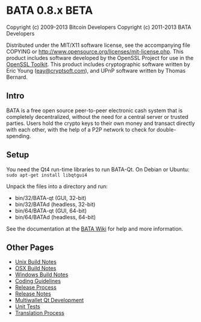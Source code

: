 BATA 0.8.x BETA
====================

Copyright (c) 2009-2013 Bitcoin Developers
Copyright (c) 2011-2013 BATA Developers

Distributed under the MIT/X11 software license, see the accompanying
file COPYING or http://www.opensource.org/licenses/mit-license.php.
This product includes software developed by the OpenSSL Project for use in the [OpenSSL Toolkit](http://www.openssl.org/). This product includes
cryptographic software written by Eric Young ([eay@cryptsoft.com](mailto:eay@cryptsoft.com)), and UPnP software written by Thomas Bernard.


Intro
---------------------
BATA is a free open source peer-to-peer electronic cash system that is
completely decentralized, without the need for a central server or trusted
parties.  Users hold the crypto keys to their own money and transact directly
with each other, with the help of a P2P network to check for double-spending.


Setup
---------------------
You need the Qt4 run-time libraries to run BATA-Qt. On Debian or Ubuntu:
	`sudo apt-get install libqtgui4`

Unpack the files into a directory and run:

- bin/32/BATA-qt (GUI, 32-bit)
- bin/32/BATAd (headless, 32-bit)
- bin/64/BATA-qt (GUI, 64-bit)
- bin/64/BATAd (headless, 64-bit)

See the documentation at the [BATA Wiki](http://BATA.info)
for help and more information.


Other Pages
---------------------
- [Unix Build Notes](build-unix.md)
- [OSX Build Notes](build-osx.md)
- [Windows Build Notes](build-msw.md)
- [Coding Guidelines](coding.md)
- [Release Process](release-process.md)
- [Release Notes](release-notes.md)
- [Multiwallet Qt Development](multiwallet-qt.md)
- [Unit Tests](unit-tests.md)
- [Translation Process](translation_process.md)
